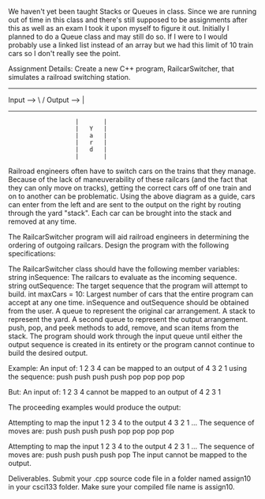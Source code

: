 We haven't yet been taught Stacks or Queues in class. Since we are running out of time in this class and there's still supposed to be assignments after this as well as an exam I took it upon myself to figure it out. Initially I planned to do a Queue class and may still do so. If I were to I would probably use a linked list instead of an array but we had this limit of 10 train cars so I don't really see the point.




Assignment Details:
Create a new C++ program, RailcarSwitcher, that simulates a railroad switching station.

--------------------------   --------------------------
Input -->                 \ /                Output -->
                           |
-----------------------         -----------------------
                       |       |  
                       |   Y   |
                       |   a   |
                       |   r   |
                       |   d   |
                       |       |

Railroad engineers often have to switch cars on the trains that they manage. Because of the lack of maneuverability of these railcars (and the fact that they can only move on tracks), getting the correct cars off of one train and on to another can be problematic. Using the above diagram as a guide, cars can enter from the left and are sent to the output on the right by routing through the yard "stack". Each car can be brought into the stack and removed at any time.

The RailcarSwitcher program will aid railroad engineers in determining the ordering of outgoing railcars. Design the program with the following specifications:

The RailcarSwitcher class should have the following member variables:
string inSequence: The railcars to evaluate as the incoming sequence.
string outSequence: The target sequence that the program will attempt to build.
int maxCars = 10: Largest number of cars that the entire program can accept at any one time.
inSequence and outSequence should be obtained from the user.
A queue to represent the original car arrangement.
A stack to represent the yard.
A second queue to represent the output arrangement.
push, pop, and peek methods to add, remove, and scan items from the stack.
The program should work through the input queue until either the output sequence is created in its entirety or the program cannot continue to build the desired output.

Example:
An input of: 1 2 3 4 can be mapped to an output of 4 3 2 1 using the sequence: push push push push pop pop pop pop

But: An input of: 1 2 3 4 cannot be mapped to an output of 4 2 3 1

The proceeding examples would produce the output:

Attempting to map the input 1 2 3 4 to the output 4 3 2 1 ...
     The sequence of moves are: push push push push pop pop pop pop

Attempting to map the input 1 2 3 4 to the output 4 2 3 1 ...
     The sequence of moves are: push push push push pop
     The input cannot be mapped to the output.

Deliverables. Submit your .cpp source code file in a folder named assign10 in your csci133 folder. Make sure your compiled file name is assign10.
